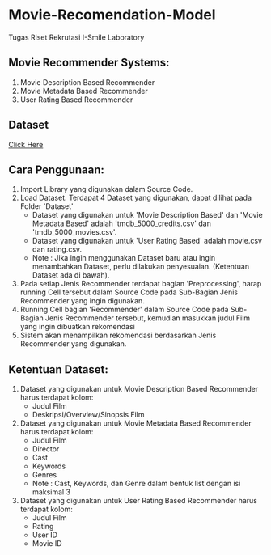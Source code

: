 # Movie-Recomendation-Model
Tugas Riset Rekrutasi I-Smile Laboratory

## Movie Recommender Systems:

1) Movie Description Based Recommender
2) Movie Metadata Based Recommender
3) User Rating Based Recommender

## Dataset
[Click Here](https://drive.google.com/drive/folders/1oy8O_PsZMSiYQe3q3TZ89YWeFWdMQoZb?usp=drive_link)

## Cara Penggunaan:

1) Import Library yang digunakan dalam Source Code.
2) Load Dataset. Terdapat 4 Dataset yang digunakan, dapat dilihat pada Folder 'Dataset'
   * Dataset yang digunakan untuk 'Movie Description Based' dan 'Movie Metadata Based' adalah 'tmdb_5000_credits.csv' dan 'tmdb_5000_movies.csv'.
   * Dataset yang digunakan untuk 'User Rating Based' adalah movie.csv dan rating.csv.
   * Note : Jika ingin menggunakan Dataset baru atau ingin menambahkan Dataset, perlu dilakukan penyesuaian. (Ketentuan Dataset ada di bawah).
3) Pada setiap Jenis Recommender terdapat bagian 'Preprocessing', harap running Cell tersebut dalam Source Code pada Sub-Bagian Jenis Recommender yang ingin digunakan.
4) Running Cell bagian 'Recommender' dalam Source Code pada Sub-Bagian Jenis Recommender tersebut, kemudian masukkan judul Film yang ingin dibuatkan rekomendasi
5) Sistem akan menampilkan rekomendasi berdasarkan Jenis Recommender yang digunakan.

## Ketentuan Dataset:

1) Dataset yang digunakan untuk Movie Description Based Recommender harus terdapat kolom:
   - Judul Film
   - Deskripsi/Overview/Sinopsis Film
2) Dataset yang digunakan untuk Movie Metadata Based Recommender harus terdapat kolom:
   - Judul Film
   - Director
   - Cast
   - Keywords
   - Genres
   * Note : Cast, Keywords, dan Genre dalam bentuk list dengan isi maksimal 3
3) Dataset yang digunakan untuk User Rating Based Recommender harus terdapat kolom:
   - Judul Film
   - Rating
   - User ID
   - Movie ID
